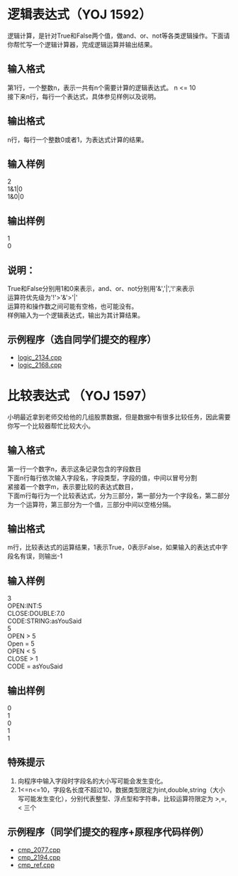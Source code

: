# 逻辑表达式（YOJ 1592）
逻辑计算，是针对True和False两个值，做and、or、not等各类逻辑操作。下面请你帮忙写一个逻辑计算器，完成逻辑运算并输出结果。 
## 输入格式
第1行，一个整数n，表示一共有n个需要计算的逻辑表达式。 n <= 10<br>
接下来n行，每行一个表达式，具体参见样例以及说明。<br>
## 输出格式
n行，每行一个整数0或者1，为表达式计算的结果。 

## 输入样例
2<br>
1&1|0<br>
1&0|0<br>

## 输出样例
1<br>
0

## 说明：
True和False分别用1和0来表示，and、or、not分别用'&','|','!'来表示<br>
运算符优先级为'!'>'&'>'|'<br>
运算符和操作数之间可能有空格，也可能没有。<br>
样例输入为一个逻辑表达式，输出为其计算结果。 <br>

## 示例程序（选自同学们提交的程序）
* [logic_2134.cpp](https://github.com/fanju1984/introduction-to-programming/blob/master/introduction-to-programming/course-project/2018/problem/logic_2134.cpp)
* [logic_2168.cpp](https://github.com/fanju1984/introduction-to-programming/blob/master/introduction-to-programming/course-project/2018/problem/logic_2168.cpp)
# 比较表达式 （YOJ 1597）
小明最近拿到老师交给他的几组股票数据，但是数据中有很多比较任务，因此需要你写一个比较器帮忙比较大小。
## 输入格式
第一行一个数字n，表示这条记录包含的字段数目<br>
下面n行每行依次输入字段名，字段类型，字段的值，中间以冒号分割<br>
紧接着一个数字m，表示要比较的表达式数目，<br>
下面m行每行为一个比较表达式，分为三部分，第一部分为一个字段名，第二部分为一个运算符，第三部分为一个值，三部分中间以空格分隔。<br>
## 输出格式
m行，比较表达式的运算结果，1表示True，0表示False，如果输入的表达式中字段名有误，则输出-1
## 输入样例
3<br>
OPEN:INT:5<br>
CLOSE:DOUBLE:7.0<br>
CODE:STRING:asYouSaid<br>
5<br>
OPEN > 5<br>
Open = 5<br>
OPEN < 5<br>
CLOSE > 1<br>
CODE = asYouSaid<br>
## 输出样例
0<br>
1<br>
0<br>
1<br>
1<br>
## 特殊提示
1. 向程序中输入字段时字段名的大小写可能会发生变化。<br>
2. 1<=n<=10，字段名长度不超过10，数据类型限定为int,double,string（大小写可能发生变化），分别代表整型、浮点型和字符串，比较运算符限定为 >,=,< 三个<br>

## 示例程序（同学们提交的程序+原程序代码样例）
* [cmp_2077.cpp](https://github.com/fanju1984/introduction-to-programming/blob/master/introduction-to-programming/course-project/2018/problem/cmp_2077.cpp)
* [cmp_2194.cpp](https://github.com/fanju1984/introduction-to-programming/blob/master/introduction-to-programming/course-project/2018/problem/cmp_2194.cpp)
* [cmp_ref.cpp](https://github.com/fanju1984/introduction-to-programming/blob/master/introduction-to-programming/course-project/2018/problem/cmp_ref.cpp)
